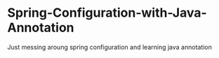 # Spring-Configuration-with-Java-Annotation

Just messing aroung spring configuration and learning java annotation
